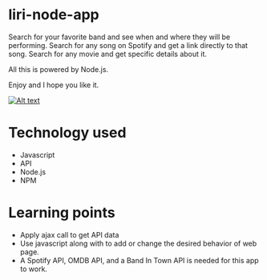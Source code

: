 # liri-node-app

Search for your favorite band and see when and where they will be performing.
Search for any song on Spotify and get a link directly to that song.
Search for any movie and get specific details about it.

All this is powered by Node.js.

Enjoy and I hope you like it.

[![Alt text](https://www.youtube.com/upload_thumbnail?v=QGvNtAQLtSc&t=hqdefault&ts=1548976755259)](https://youtu.be/QGvNtAQLtSc)

# Technology used
* Javascript
* API
* Node.js
* NPM


# Learning points
* Apply ajax call to get API data
* Use javascript along with  to add or change the desired behavior of web page.
* A Spotify API, OMDB API, and a Band In Town API is needed for this app to work.
